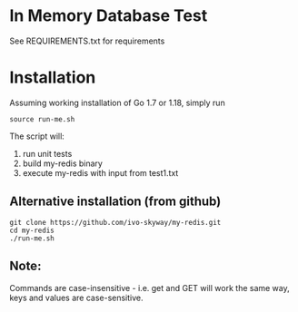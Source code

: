 # In Memory Database Test

See REQUIREMENTS.txt for requirements

# Installation

Assuming working installation of Go 1.7 or 1.18, simply run 

```
source run-me.sh
```

The script will:

1. run unit tests
2. build my-redis binary
3. execute my-redis with input from test1.txt

## Alternative installation (from github)

```
git clone https://github.com/ivo-skyway/my-redis.git
cd my-redis
./run-me.sh
```

## Note: 
Commands are case-insensitive - i.e. get and GET will work the same way,
keys and values are case-sensitive.





